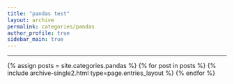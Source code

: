 ```yaml
---
title: "pandas test"
layout: archive
permalink: categories/pandas
author_profile: true
sidebar_main: true
---
```


<!-- 공백이 포함되어 있는 카테고리 이름의 경우 site.categories.['a b c'] 이런식으로! -->

***

{% assign posts = site.categories.pandas %}
{% for post in posts %} {% include archive-single2.html type=page.entries_layout %} {% endfor %}